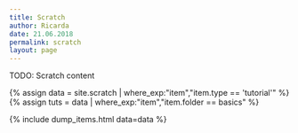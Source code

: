 ```yaml
---
title: Scratch
author: Ricarda
date: 21.06.2018
permalink: scratch
layout: page
---
```


TODO: Scratch content


{% assign data = site.scratch | where_exp:"item","item.type == 'tutorial'" %}
{% assign tuts = data | where_exp:"item","item.folder == basics" %}

{% include dump_items.html data=data %}